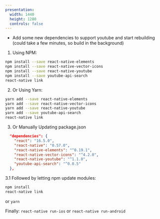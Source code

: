 ```yaml
---
presentation:
  width: 1440
  height: 1280
  controls: false
---
```


<!-- slide -->
- Add some new dependencies to support youtube and start rebuilding (could take a few minutes, so build in the background)

1. Using NPM:
```bash
npm install --save react-native-elements
npm install --save react-native-vector-icons
npm install --save react-native-youtube
npm install --save youtube-api-search
react-native link
```

2. Or Using Yarn:
```bash
yarn add --save react-native-elements
yarn add --save react-native-vector-icons
yarn add --save react-native-youtube
yarn add --save youtube-api-search
react-native link
```

3. Or Manually Updating package.json

```json
  "dependencies": {
    "react": "16.5.0",
    "react-native": "0.57.0",
    "react-native-elements": "^0.19.1",
    "react-native-vector-icons": "^4.2.0",
    "react-native-youtube": "^1.1.0",
    "youtube-api-search": "^0.0.5"
  },
```
3.1 Followed by letting npm update modules:
```bash
npm install
react-native link
```
or `yarn`

Finally: `react-native run-ios` or `react-native run-android`
